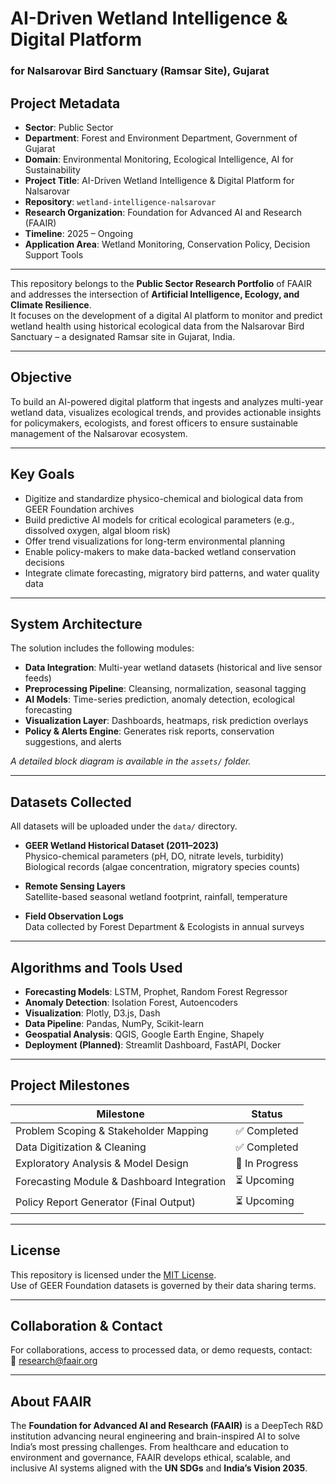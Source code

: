 # AI-Driven Wetland Intelligence & Digital Platform  
### for Nalsarovar Bird Sanctuary (Ramsar Site), Gujarat

## Project Metadata

- **Sector**: Public Sector  
- **Department**: Forest and Environment Department, Government of Gujarat  
- **Domain**: Environmental Monitoring, Ecological Intelligence, AI for Sustainability  
- **Project Title**: AI-Driven Wetland Intelligence & Digital Platform for Nalsarovar  
- **Repository**: `wetland-intelligence-nalsarovar`  
- **Research Organization**: Foundation for Advanced AI and Research (FAAIR)  
- **Timeline**: 2025 – Ongoing  
- **Application Area**: Wetland Monitoring, Conservation Policy, Decision Support Tools  

---

This repository belongs to the **Public Sector Research Portfolio** of FAAIR and addresses the intersection of **Artificial Intelligence, Ecology, and Climate Resilience**.  
It focuses on the development of a digital AI platform to monitor and predict wetland health using historical ecological data from the Nalsarovar Bird Sanctuary – a designated Ramsar site in Gujarat, India.

---

## Objective

To build an AI-powered digital platform that ingests and analyzes multi-year wetland data, visualizes ecological trends, and provides actionable insights for policymakers, ecologists, and forest officers to ensure sustainable management of the Nalsarovar ecosystem.

---

## Key Goals

- Digitize and standardize physico-chemical and biological data from GEER Foundation archives  
- Build predictive AI models for critical ecological parameters (e.g., dissolved oxygen, algal bloom risk)  
- Offer trend visualizations for long-term environmental planning  
- Enable policy-makers to make data-backed wetland conservation decisions  
- Integrate climate forecasting, migratory bird patterns, and water quality data  

---

## System Architecture

The solution includes the following modules:

- **Data Integration**: Multi-year wetland datasets (historical and live sensor feeds)  
- **Preprocessing Pipeline**: Cleansing, normalization, seasonal tagging  
- **AI Models**: Time-series prediction, anomaly detection, ecological forecasting  
- **Visualization Layer**: Dashboards, heatmaps, risk prediction overlays  
- **Policy & Alerts Engine**: Generates risk reports, conservation suggestions, and alerts  

*A detailed block diagram is available in the `assets/` folder.*

---

## Datasets Collected

All datasets will be uploaded under the `data/` directory.

- **GEER Wetland Historical Dataset (2011–2023)**  
  Physico-chemical parameters (pH, DO, nitrate levels, turbidity)  
  Biological records (algae concentration, migratory species counts)

- **Remote Sensing Layers**  
  Satellite-based seasonal wetland footprint, rainfall, temperature  

- **Field Observation Logs**  
  Data collected by Forest Department & Ecologists in annual surveys  

---

## Algorithms and Tools Used

- **Forecasting Models**: LSTM, Prophet, Random Forest Regressor  
- **Anomaly Detection**: Isolation Forest, Autoencoders  
- **Visualization**: Plotly, D3.js, Dash  
- **Data Pipeline**: Pandas, NumPy, Scikit-learn  
- **Geospatial Analysis**: QGIS, Google Earth Engine, Shapely  
- **Deployment (Planned)**: Streamlit Dashboard, FastAPI, Docker  

---

## Project Milestones

| Milestone                                     | Status         |
|-----------------------------------------------|----------------|
| Problem Scoping & Stakeholder Mapping         | ✅ Completed    |
| Data Digitization & Cleaning                  | ✅ Completed    |
| Exploratory Analysis & Model Design           | 🔄 In Progress  |
| Forecasting Module & Dashboard Integration    | ⏳ Upcoming     |
| Policy Report Generator (Final Output)        | ⏳ Upcoming     |

---

## License

This repository is licensed under the [MIT License](LICENSE).  
Use of GEER Foundation datasets is governed by their data sharing terms.

---

## Collaboration & Contact

For collaborations, access to processed data, or demo requests, contact:  
📧 research@faair.org

---

## About FAAIR

The **Foundation for Advanced AI and Research (FAAIR)** is a DeepTech R&D institution advancing neural engineering and brain-inspired AI to solve India’s most pressing challenges. From healthcare and education to environment and governance, FAAIR develops ethical, scalable, and inclusive AI systems aligned with the **UN SDGs** and **India’s Vision 2035**.
